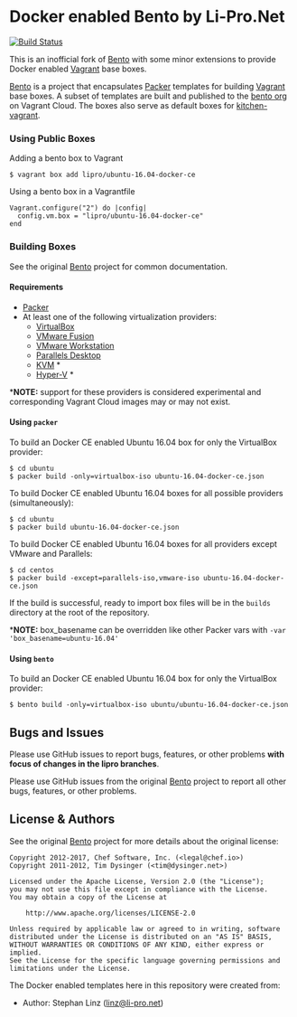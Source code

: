 # Docker enabled Bento by Li-Pro.Net

[![Build Status](http://img.shields.io/travis/lipro/docker-enabled-bento.svg)][travis]

This is an inofficial fork of [Bento](http://chef.github.io/bento/) with some minor extensions to provide Docker enabled [Vagrant](https://www.vagrantup.com/) base boxes.

[Bento](http://chef.github.io/bento/) is a project that encapsulates [Packer](https://www.packer.io/) templates for building [Vagrant](https://www.vagrantup.com/) base boxes. A subset of templates are built and published to the [bento org](https://app.vagrantup.com/bento) on Vagrant Cloud. The boxes also serve as default boxes for [kitchen-vagrant](https://github.com/test-kitchen/kitchen-vagrant/).

### Using Public Boxes

Adding a bento box to Vagrant

```
$ vagrant box add lipro/ubuntu-16.04-docker-ce
```

Using a bento box in a Vagrantfile

```
Vagrant.configure("2") do |config|
  config.vm.box = "lipro/ubuntu-16.04-docker-ce"
end
```

### Building Boxes

See the original [Bento](http://chef.github.io/bento/) project for common documentation.

#### Requirements

- [Packer](https://www.packer.io/)
- At least one of the following virtualization providers:
  - [VirtualBox](https://www.virtualbox.org)
  - [VMware Fusion](https://www.vmware.com/products/fusion.html)
  - [VMware Workstation](https://www.vmware.com/products/workstation.html)
  - [Parallels Desktop](http://www.parallels.com/products/desktop)
  - [KVM](https://www.linux-kvm.org/page/Main_Page) *
  - [Hyper-V](https://technet.microsoft.com/en-us/library/hh831531(v=ws.11).aspx) *

\***NOTE:** support for these providers is considered experimental and corresponding Vagrant Cloud images may or may not exist.

#### Using `packer`

To build an Docker CE enabled Ubuntu 16.04 box for only the VirtualBox provider:

```
$ cd ubuntu
$ packer build -only=virtualbox-iso ubuntu-16.04-docker-ce.json
```

To build Docker CE enabled Ubuntu 16.04 boxes for all possible providers (simultaneously):

```
$ cd ubuntu
$ packer build ubuntu-16.04-docker-ce.json
```

To build Docker CE enabled Ubuntu 16.04 boxes for all providers except VMware and Parallels:

```
$ cd centos
$ packer build -except=parallels-iso,vmware-iso ubuntu-16.04-docker-ce.json
```

If the build is successful, ready to import box files will be in the `builds` directory at the root of the repository.

\***NOTE:** box_basename can be overridden like other Packer vars with `-var 'box_basename=ubuntu-16.04'`

#### Using `bento`

To build an Docker CE enabled Ubuntu 16.04 box for only the VirtualBox provider:

```
$ bento build -only=virtualbox-iso ubuntu/ubuntu-16.04-docker-ce.json
```

## Bugs and Issues

Please use GitHub issues to report bugs, features, or other problems **with focus of changes in the lipro branches**.

Please use GitHub issues from the original [Bento](http://chef.github.io/bento/) project to report all other bugs, features, or other problems.

## License & Authors

See the original [Bento](http://chef.github.io/bento/) project for more details about the original license:

```text
Copyright 2012-2017, Chef Software, Inc. (<legal@chef.io>)
Copyright 2011-2012, Tim Dysinger (<tim@dysinger.net>)

Licensed under the Apache License, Version 2.0 (the "License");
you may not use this file except in compliance with the License.
You may obtain a copy of the License at

    http://www.apache.org/licenses/LICENSE-2.0

Unless required by applicable law or agreed to in writing, software
distributed under the License is distributed on an "AS IS" BASIS,
WITHOUT WARRANTIES OR CONDITIONS OF ANY KIND, either express or implied.
See the License for the specific language governing permissions and
limitations under the License.
```

The Docker enabled templates here in this repository were created from:

- Author: Stephan Linz ([linz@li-pro.net](mailto:linz@li-pro.net))

[travis]: https://travis-ci.org/lipro/docker-enabled-bento

